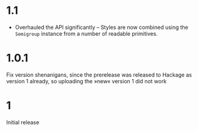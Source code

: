 # 1.1

- Overhauled the API significantly – Styles are now combined using the
  `Semigroup` instance from a number of readable primitives.

# 1.0.1

Fix version shenanigans, since the prerelease was released to Hackage as version
1 already, so uploading the »new« version 1 did not work

# 1

Initial release
